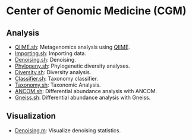 # Center of Genomic Medicine (CGM)

## Analysis

- [QIIME.sh](QIIME.sh): Metagenomics analysis using [QIIME](https://qiime2.org/).
- [Importing.sh](Importing.sh): Importing data.
- [Denoising.sh](Denoising.sh): Denoising.
- [Phylogeny.sh](Phylogeny.sh): Phylogenetic diversity analyses.
- [Diversity.sh](Diversity.sh): Diversity analysis.
- [Classifier.sh](Classifier.sh): Taxonomy classifier.
- [Taxonomy.sh](Taxonomy.sh): Taxonomic Analysis.
- [ANCOM.sh](ANCOM.sh): Differential abundance analysis with ANCOM.
- [Gneiss.sh](Gneiss.sh): Differential abundance analysis with Gneiss.

## Visualization

- [Denoising.m](Denoising.m): Visualize denoising statistics.
